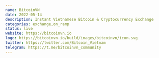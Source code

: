```yaml
---
name: BitcoinVN
date: 2022-05-14
description: Instant Vietnamese Bitcoin & Cryptocurrency Exchange
categories: exchange,on_ramp
status: live
website: https://bitcoinvn.io
logo: https://bitcoinvn.io/build/images/bitcoinvn/icon.svg
twitter: https://twitter.com/Bitcoin_Vietnam
telegram: https://t.me/bitcoinvn_community
---
```


